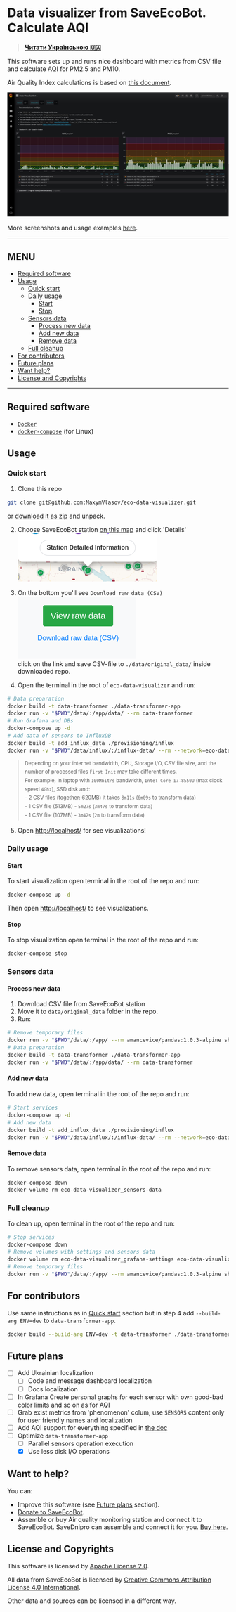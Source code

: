 # Data visualizer from SaveEcoBot. Calculate AQI

>**[Читати Українською :ukraine:](README-uk.md)**

This software sets up and runs nice dashboard with metrics from CSV file and calculate AQI for PM2.5 and PM10.

Air Quality Index calculations is based on [this document](https://www.airnow.gov/sites/default/files/2018-05/aqi-technical-assistance-document-may2016.pdf).

![How it looks like](docs/en/images/first-view.png)

More screenshots and usage examples [here](docs/en/screenshots.md).

---

## MENU <!-- omit in toc -->

* [Required software](#required-software)
* [Usage](#usage)
  * [Quick start](#quick-start)
  * [Daily usage](#daily-usage)
    * [Start](#start)
    * [Stop](#stop)
  * [Sensors data](#sensors-data)
    * [Process new data](#process-new-data)
    * [Add new data](#add-new-data)
    * [Remove data](#remove-data)
  * [Full cleanup](#full-cleanup)
* [For contributors](#for-contributors)
* [Future plans](#future-plans)
* [Want help?](#want-help)
* [License and Copyrights](#license-and-copyrights)

---

## Required software

* [`Docker`](https://docs.docker.com/get-docker/)
* [`docker-compose`](https://docs.docker.com/compose/install/) (for Linux)

## Usage

### Quick start

1. Clone this repo

```bash
git clone git@github.com:MaxymVlasov/eco-data-visualizer.git
```

or [download it as zip](https://github.com/MaxymVlasov/eco-data-visualizer/archive/master.zip) and unpack.

2. Choose SaveEcoBot station [on this map](https://www.saveecobot.com/en/maps) and click 'Details'  
![map-details.png](docs/en/images/map-details.png)

3. On the bottom you'll see `Download raw data (CSV)`  
![download-csv.png](docs/en/images/download-csv.png)  
click on the link and save CSV-file to `./data/original_data/` inside downloaded repo.

4. Open the terminal in the root of `eco-data-visualizer` and run:

```bash
# Data preparation
docker build -t data-transformer ./data-transformer-app
docker run -v "$PWD"/data/:/app/data/ --rm data-transformer
# Run Grafana and DBs
docker-compose up -d
# Add data of sensors to InfluxDB
docker build -t add_influx_data ./provisioning/influx
docker run -v "$PWD"/data/influx/:/influx-data/ --rm --network=eco-data-visualizer_default add_influx_data
```
<!-- markdownlint-disable no-inline-html -->
><sup>Depending on your internet bandwidth, CPU, Storage I/O, CSV file size, and the number of processed files `First Init` may take different times.  
For example, in laptop with `100Mbit/s` bandwidth, `Intel Core i7-8550U` (max clock speed `4Ghz`), SSD disk and:</sup>  
<sup>  - 2 CSV files (together: 620MB) it takes `8m11s` (`6m09s` to transform data)</sup>  
<sup>  - 1 CSV file (513MB) - `5m27s` (`3m47s` to transform data)</sup>  
<sup>  - 1 CSV file (107MB) - `3m42s` (`2m` to transform data)</sup>
<!-- markdownlint-enable no-inline-html -->

5. Open [http://localhost/](http://localhost/) for see visualizations!

### Daily usage

#### Start

To start visualization open terminal in the root of the repo and run:

```bash
docker-compose up -d
```

Then open [http://localhost/](http://localhost/) to see visualizations.

#### Stop

To stop visualization open terminal in the root of the repo and run:

```bash
docker-compose stop
```

### Sensors data

#### Process new data

1. Download CSV file from SaveEcoBot station
2. Move it to `data/original_data` folder in the repo.
3. Run:

```bash
# Remove temporary files
docker run -v "$PWD"/data/:/app/ --rm amancevice/pandas:1.0.3-alpine sh -c "rm -f /app/csv/*.csv /app/influx/*.influx"
# Data preparation
docker build -t data-transformer ./data-transformer-app
docker run -v "$PWD"/data/:/app/data/ --rm data-transformer
```

#### Add new data

To add new data, open terminal in the root of the repo and run:

```bash
# Start services
docker-compose up -d
# Add new data
docker build -t add_influx_data ./provisioning/influx
docker run -v "$PWD"/data/influx/:/influx-data/ --rm --network=eco-data-visualizer_default add_influx_data
```

#### Remove data

To remove sensors data, open terminal in the root of the repo and run:

```bash
docker-compose down
docker volume rm eco-data-visualizer_sensors-data
```

### Full cleanup

To clean up, open terminal in the root of the repo and run:

```bash
# Stop services
docker-compose down
# Remove volumes with settings and sensors data
docker volume rm eco-data-visualizer_grafana-settings eco-data-visualizer_sensors-data
# Remove temporary files
docker run -v "$PWD"/data/:/app/ --rm amancevice/pandas:1.0.3-alpine sh -c "rm -f /app/csv/*.csv /app/influx/*.influx"
```

## For contributors

Use same instructions as in [Quick start](#quick-start) section but in step 4 add `--build-arg ENV=dev` to `data-transformer-app`.

```bash
docker build --build-arg ENV=dev -t data-transformer ./data-transformer-app
```

## Future plans

* [ ] Add Ukrainian localization
  * [ ] Code and message dashboard localization
  * [ ] Docs localization
* [ ] In Grafana Create personal graphs for each sensor with own good-bad color limits and so on as for AQI
* [ ] Grab exist metrics from 'phenomenon' colum, use `SENSORS` content only for user friendly names and localization
* [ ] Add AQI support for everything specified in [the doc](https://www.airnow.gov/sites/default/files/2018-05/aqi-technical-assistance-document-may2016.pdf)
* [ ] Optimize `data-transformer-app`
  * [ ] Parallel sensors operation execution
  * [x] Use less disk I/O operations

<!-- markdownlint-disable no-trailing-punctuation -->
## Want to help?
<!-- markdownlint-enable no-trailing-punctuation -->

You can:

* Improve this software (see [Future plans](#future-plans-) section).
* [Donate to SaveEcoBot](https://www.saveecobot.com/en/donate).
* Assemble or buy Air quality monitoring station and connect it to SaveEcoBot. SaveDnipro can assemble and connect it for you. [Buy here](https://www.savednipro.org/product/stanciya-monitoringu-yakosti-povitrya/).

## License and Copyrights

This software is licensed by [Apache License 2.0](LICENSE).

All data from SaveEcoBot is licensed by [Creative Commons Attribution License 4.0 International](https://creativecommons.org/licenses/by/4.0/legalcode).

Other data and sources can be licensed in a different way.
